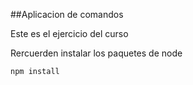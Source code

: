##Aplicacion de comandos

Este es el ejercicio del curso

Rercuerden instalar los paquetes de node

```
npm install
```